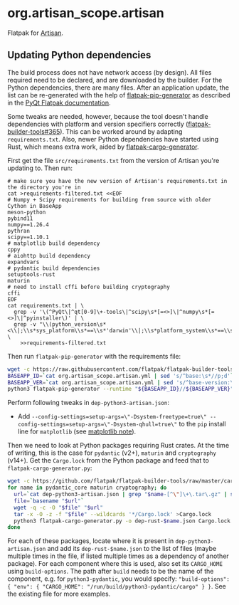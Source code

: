 # org.artisan_scope.artisan

Flatpak for [Artisan](http://artisan-scope.org/).

## Updating Python dependencies

The build process does not have network access (by design). All files required need to be declared, and are downloaded by the builder.
For the Python dependencies, there are many files. After an application update, the list can be re-generated with the help of
[flatpak-pip-generator](https://github.com/flatpak/flatpak-builder-tools/tree/master/pip)
as described in the [PyQt Flatpak documentation](https://develop.kde.org/docs/getting-started/python/pyqt-flatpak/).

Some tweaks are needed, however, because the tool doesn't handle dependencies with platform and version specifiers correctly
([flatpak-builder-tools#365](https://github.com/flatpak/flatpak-builder-tools/issues/365)). This can be worked around by
adapting `requirements.txt`. Also, newer Python dependencies have started using Rust, which means extra work, aided
by [flatpak-cargo-generator](https://github.com/flatpak/flatpak-builder-tools/tree/master/cargo).

First get the file `src/requirements.txt` from the version of Artisan you're updating to. Then run:

```
# make sure you have the new version of Artisan's requirements.txt in the directory you're in
cat >requirements-filtered.txt <<EOF
# Numpy + Scipy requirements for building from source with older Cython in BaseApp
meson-python
pybind11
numpy==1.26.4
pythran
scipy==1.10.1
# matplotlib build dependency
cppy
# aiohttp build dependency
expandvars
# pydantic build dependencies
setuptools-rust
maturin
# need to install cffi before building cryptography
cffi
EOF
cat requirements.txt | \
  grep -v '\(^PyQt\|^qt[0-9]\+-tools\|^scipy\s*[=<>]\|^numpy\s*[=<>]\|^pyinstaller\)' | \
  grep -v "\\(python_version\s*<\\|;\\s*sys_platform\\s*==\\s*'darwin'\\|;\\s*platform_system\\s*==\\s*'Windows'\\)" \
    >>requirements-filtered.txt
```

Then run `flatpak-pip-generator` with the requirements file:

```sh
wget -c https://raw.githubusercontent.com/flatpak/flatpak-builder-tools/master/pip/flatpak-pip-generator
BASEAPP_ID=`cat org.artisan_scope.artisan.yml | sed 's/^base:\s*//p;d'`
BASEAPP_VER=`cat org.artisan_scope.artisan.yml | sed 's/^base-version:\s*//p;d' | sed "s/'//g"`
python3 flatpak-pip-generator --runtime "${BASEAPP_ID}//${BASEAPP_VER}" -r requirements-filtered.txt -o dep-python3-artisan
```

Perform following tweaks in `dep-python3-artisan.json`:
- Add `--config-settings=setup-args=\"-Dsystem-freetype=true\" --config-settings=setup-args=\"-Dsystem-qhull=true\"` to the `pip` install line for `matplotlib` (see [matplotlib note](https://matplotlib.org/stable/install/dependencies.html#use-system-libraries)).

Then we need to look at Python packages requiring Rust crates. At the time of writing, this is the case for `pydantic` (v2+), `maturin` and `cryptography` (v14+). Get the `Cargo.lock` from the Python package and feed that to `flatpak-cargo-generator.py`:

```sh
wget -c https://github.com/flatpak/flatpak-builder-tools/raw/master/cargo/flatpak-cargo-generator.py
for name in pydantic_core maturin cryptography; do
  url=`cat dep-python3-artisan.json | grep "$name-[^\"]\+\.tar\.gz" | sed 's/^.*"url":\s*"\([^"]\+\.tar\.gz\)\".*$/\1/p;d' | head -n1`
  file=`basename "$url"`
  wget -q -c -O "$file" "$url"
  tar -x -O -z -f "$file" --wildcards '*/Cargo.lock' >Cargo.lock
  python3 flatpak-cargo-generator.py -o dep-rust-$name.json Cargo.lock
done
```

For each of these packages, locate where it is present in `dep-python3-artisan.json` and add its `dep-rust-$name.json` to the list of files (maybe multiple times in the file, if listed multiple times as a dependency of another package). For each component where this is used, also set its `CARGO_HOME` using `build-options`. The path after `build` needs to be the name of the component, e.g. for `python3-pydantic`, you would specify: `"build-options": { "env": { "CARGO_HOME": "/run/build/python3-pydantic/cargo" } }`. See the existing file for more examples.

